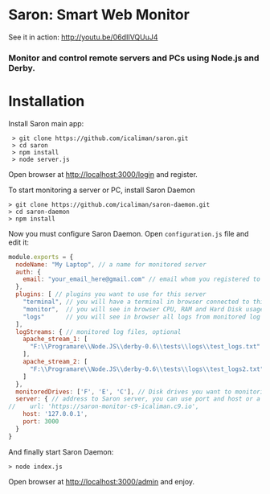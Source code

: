 Saron: Smart Web Monitor
==================

See it in action: http://youtu.be/06dIIVQUuJ4

### Monitor and control remote servers and PCs using Node.js and Derby.


Installation
==================

Install Saron main app:

     > git clone https://github.com/icaliman/saron.git
     > cd saron
     > npm install
     > node server.js

Open browser at [http://localhost:3000/login](http://localhost:3000/login) and register.

To start monitoring a server or PC, install Saron Daemon

    > git clone https://github.com/icaliman/saron-daemon.git
    > cd saron-daemon
    > npm install

Now you must configure Saron Daemon. Open `configuration.js` file and edit it:

```js
module.exports = {
  nodeName: "My Laptop", // a name for monitored server
  auth: {
    email: "your_email_here@gmail.com" // email whom you registered to Saron app
  },
  plugins: [ // plugins you want to use for this server
    "terminal", // you will have a terminal in browser connected to this server, useful for remote control
    "monitor",  // you will see in browser CPU, RAM and Hard Disk usage
    "logs"      // you will see in browser all logs from monitored log files
  ],
  logStreams: { // monitored log files, optional
    apache_stream_1: [
      "F:\\Programare\\Node.JS\\derby-0.6\\tests\\logs\\test_logs.txt"
    ],
    apache_stream_2: [
      "F:\\Programare\\Node.JS\\derby-0.6\\tests\\logs\\test_logs2.txt"
    ]
  },
  monitoredDrives: ['F', 'E', 'C'], // Disk drives you want to monitorize, on linux use '/'
  server: { // address to Saron server, you can use port and host or a full url
//    url: 'https://saron-monitor-c9-icaliman.c9.io',
    host: '127.0.0.1',
    port: 3000
  }
}
```

And finally start Saron Daemon:

    > node index.js

Open browser at [http://localhost:3000/admin](http://localhost:3000/admin) and enjoy.